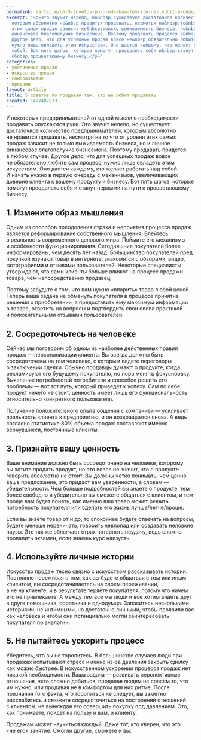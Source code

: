 ```yaml
---
permalink: /article/u6-5-sovetov-po-prodazham-tem-kto-ne-lyubit-prodavat
excerpt: "<p>Это звучит нелепо, но&nbsp;существует достаточное количество предпринимателей,
  которым абсолютно не&nbsp;нравится продавать, несмотря на&nbsp;то&nbsp;что от&nbsp;уровня
  этих самых продаж зависит не&nbsp;только выживаемость бизнеса, но&nbsp;и&nbsp;личное
  финансовое благополучие бизнесмена. Поэтому продавать придется в&nbsp;любом случае.
  Другое дело, что для успешных продаж вовсе не&nbsp;обязательно любить сам процесс,
  нужно лишь овладеть этим искусством. Оно дается каждому, кто желает работать над
  собой. Вот пять шагов, которые помогут преодолеть себя и&nbsp;станут первыми на&nbsp;пути
  к&nbsp;процветающему бизнесу.</p>"
categories:
- увеличение продаж
- искусство продаж
- саморазвитие
- продажи
layout: article
title: 5 советов по продажам тем, кто не любит продавать
created: 1477487813
---
```

<p>У&nbsp;некоторых предпринимателей от&nbsp;одной мысли о&nbsp;необходимости продавать опускаются руки. Это звучит нелепо, но&nbsp;существует достаточное количество предпринимателей, которым абсолютно не&nbsp;нравится продавать, несмотря на&nbsp;то&nbsp;что от&nbsp;уровня этих самых продаж зависит не&nbsp;только выживаемость бизнеса, но&nbsp;и&nbsp;личное финансовое благополучие бизнесмена. Поэтому продавать придется в&nbsp;любом случае. Другое дело, что для успешных продаж вовсе не&nbsp;обязательно любить сам процесс, нужно лишь овладеть этим искусством. Оно дается каждому, кто желает работать над собой. И&nbsp;начать нужно в&nbsp;первую очередь с&nbsp;механизмов, увеличивающих доверие клиента к&nbsp;вашему продукту и&nbsp;бизнесу. Вот пять шагов, которые помогут преодолеть себя и&nbsp;станут первыми на&nbsp;пути к&nbsp;процветающему бизнесу.</p>
<h2>1. Измените образ мышления</h2>
<p>Одним из&nbsp;способов преодоления страха и&nbsp;неприятия процесса продаж является реформирование собственного мышления. Влейтесь в&nbsp;реальность современного делового мира. Поймите его механизмы и&nbsp;особенности функционирования. Сегодняшние покупатели более информированы, чем десять лет назад. Большинство покупателей пред покупкой изучают товар в&nbsp;интернете, знакомятся с&nbsp;обзорами, видео, фотографиями и&nbsp;отзывами пользователей. Некоторые специалисты утверждают, что сами клиенты больше влияют на&nbsp;процесс продажи товара, чем непосредственно продавец. </p>
<p>Поэтому забудьте о&nbsp;том, что вам нужно «впарить» товар любой ценой. Теперь ваша задача не&nbsp;обмануть покупателя в&nbsp;процессе принятие решения о&nbsp;приобретении, а&nbsp;предоставить ему максимум информации о&nbsp;товаре, ответить на&nbsp;вопросы и&nbsp;подтвердить свои слова практикой и&nbsp;положительными отзывами пользователей. </p>
<h2>2. Сосредоточьтесь на&nbsp;человеке</h2>
<p>Сейчас мы&nbsp;поговорим об&nbsp;одном из&nbsp;наиболее действенных правил продаж&nbsp;— персонализации клиента. Вы&nbsp;всегда должны быть сосредоточены на&nbsp;том человеке, с&nbsp;которым ведете переговоры о&nbsp;заключении сделки. Обычно продавцы думают о&nbsp;продукте, когда рекламируют его будущему покупателю, но&nbsp;пора менять фокусировку. Выявление потребностей потребителя и&nbsp;способов решить его проблемы&nbsp;— вот тот путь, который приведет к&nbsp;успеху. Сам по&nbsp;себе продукт ничего не&nbsp;стоит, ценность имеет лишь его функциональность относительно конкретного пользователя. </p>
<p>Получение положительного опыта общения с&nbsp;компанией&nbsp;— усиливает лояльность клиента к&nbsp;предприятию, и&nbsp;он&nbsp;возвращается снова. А&nbsp;ведь согласно статистике&nbsp;80% объема продаж составляют именно вернувшиеся, постоянные клиенты.</p>
<h2>3. Признайте вашу ценность</h2>
<p>Ваше внимание должно быть сосредоточено на&nbsp;человеке, которому вы&nbsp;хотите продать продукт, но&nbsp;это вовсе не&nbsp;значит, что о&nbsp;продукте говорить абсолютно не&nbsp;стоит. Вы&nbsp;должны четко понимать, чем ценно ваше предложение, это придаст вам уверенности, а&nbsp;словам&nbsp;— убедительности. Чем больше подробностей вы&nbsp;знаете о&nbsp;продукте, тем более свободно и&nbsp;убедительно вы&nbsp;сможете общаться с&nbsp;клиентом, и&nbsp;тем проще вам будет понять, как именно ваш товар может решить потребность покупателя или сделать его жизнь лучше/легче/проще.</p>
<p>Если вы&nbsp;знаете товар от&nbsp;и&nbsp;до, то&nbsp;спокойнее будете отвечать на&nbsp;вопросы, будете меньше нервничать, говорить невпопад или создавать неловкие паузы. Это так&nbsp;же облегчает страх потерпеть неудачу, ведь сложно провалить экзамен, если знаешь курс наизусть. </p>
<h2>4. Используйте личные истории</h2>
<p>Искусство продаж тесно связно с&nbsp;искусством рассказывать истории. Постоянно переживая о&nbsp;том, как вы&nbsp;будете общаться с&nbsp;тем или иным клиентом, вы&nbsp;сосредотачиваетесь на&nbsp;своем переживании, а&nbsp;не&nbsp;на&nbsp;клиенте, и&nbsp;в&nbsp;результате теряете покупателя, потому что ничем его не&nbsp;привлекаете. А&nbsp;между тем все мы&nbsp;люди и&nbsp;все хотим видеть друг в&nbsp;друге помощника, соратника и&nbsp;однодумца. Запаситесь несколькими историями, не&nbsp;интимными, но&nbsp;достаточно личными, чтобы проявили вас как человека и&nbsp;чтобы они потенциально могли заинтересовать покупателя по&nbsp;аналогии. </p>
<h2>5. Не&nbsp;пытайтесь ускорить процесс</h2>
<p>Убедитесь, что вы&nbsp;не&nbsp;торопитесь. В&nbsp;большинстве случаев люди при продажах испытывают стресс именно из-за давления закрыть сделку как можно быстрее. В&nbsp;искусственном ускорении процесса продаж нет никакой необходимости. Ваша задача&nbsp;— развивать перспективные отношения, чего сложно добиться, продавая людям не&nbsp;совсем&nbsp;то, что им&nbsp;нужно, или продавая не&nbsp;в&nbsp;комфортом для них ритме. После признания того факта, что торопиться не&nbsp;следует, вы&nbsp;заметно расслабитесь и&nbsp;сможете сосредоточиться на&nbsp;построении отношений с&nbsp;клиентом, не&nbsp;вынуждая его совершить покупку под давлением. Это, как понимаете, пойдет на&nbsp;пользу и&nbsp;вам, и&nbsp;клиенту. </p>
<p>Продажам может научиться каждый. Даже тот, кто уверен, что это «не&nbsp;его» занятие. Смогли другие, сможете и&nbsp;вы.</p>
